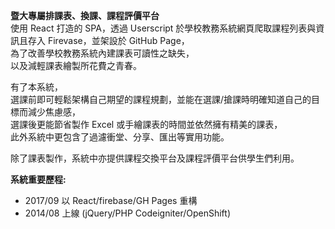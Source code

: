 **暨大專屬排課表、換課、課程評價平台**  
使用 React 打造的 SPA，透過 Userscript 於學校教務系統網頁爬取課程列表與資訊且存入 Firevase，並架設於 GitHub Page，  
為了改善學校教務系統內建課表可讀性之缺失，  
以及減輕課表繪製所花費之青春。  
  
有了本系統，  
選課前即可輕鬆架構自己期望的課程規劃，並能在選課/搶課時明確知道自己的目標而減少焦慮感，  
選課後更能節省製作 Excel 或手繪課表的時間並依然擁有精美的課表，  
此外系統中更包含了過濾衝堂、分享、匯出等實用功能。

除了課表製作，系統中亦提供課程交換平台及課程評價平台供學生們利用。  

**系統重要歷程:**
- 2017/09 以 React/firebase/GH Pages 重構
- 2014/08 上線 (jQuery/PHP Codeigniter/OpenShift)
